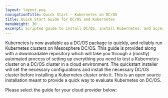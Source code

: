 ```yaml
---
layout: layout.pug
navigationTitle: Quick Start - Kubernetes on DC/OS
title: Quick Start Guide for DC/OS and Kubernetes
menuWeight: 30
excerpt: Scripted guide to install DC/OS, install Kubernetes, and access clusters on the dashboard.
---
```


<!-- This source repo for this topic is https://github.com/mesosphere/dcos-kubernetes-cluster -->

Kubernetes is now available as a DC/OS package to quickly, and reliably run Kubernetes clusters on Mesosphere DC/OS. This guide is provided along with a downloadable repository which will take you through a (mostly) automated process of setting up everything you need to test a Kubernetes cluster on a DC/OS cluster in a cloud environment. The quickstart installer will set the necessary configurations and install the necessary DC/OS cluster before installing a Kubernetes cluster onto it. This is an open source installation meant to provide a quick way to evaluate Kubernetes on DC/OS.

Please select the guide for your cloud provider below:
